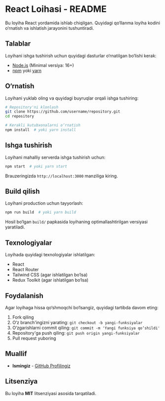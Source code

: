 # React Loihasi - README

Bu loyiha React yordamida ishlab chiqilgan. Quyidagi qo‘llanma loyiha kodini o‘rnatish va ishlatish jarayonini tushuntiradi.

## Talablar
Loyihani ishga tushirish uchun quyidagi dasturlar o‘rnatilgan bo‘lishi kerak:

- [Node.js](https://nodejs.org/) (Minimal versiya: 16+)
- [npm](https://www.npmjs.com/) yoki [yarn](https://yarnpkg.com/)

## O‘rnatish
Loyihani yuklab oling va quyidagi buyruqlar orqali ishga tushiring:

```sh
# Repository'ni klonlash
git clone https://github.com/username/repository.git
cd repository

# Kerakli kutubxonalarni o‘rnatish
npm install  # yoki yarn install
```

## Ishga tushirish
Loyihani mahalliy serverda ishga tushirish uchun:

```sh
npm start  # yoki yarn start
```

Brauzeringizda `http://localhost:3000` manziliga kiring.

## Build qilish
Loyihani production uchun tayyorlash:

```sh
npm run build  # yoki yarn build
```

Hosil bo‘lgan `build/` papkasida loyihaning optimallashtirilgan versiyasi yaratiladi.

## Texnologiyalar
Loyihada quyidagi texnologiyalar ishlatilgan:

- React
- React Router
- Tailwind CSS (agar ishlatilgan bo‘lsa)
- Redux Toolkit (agar ishlatilgan bo‘lsa)

## Foydalanish
Agar loyihaga hissa qo‘shmoqchi bo‘lsangiz, quyidagi tartibda davom eting:

1. Fork qiling
2. O‘z branch'ingizni yarating: `git checkout -b yangi-funksiyalar`
3. O‘zgarishlarni commit qiling: `git commit -m 'Yangi funksiya qo‘shildi'`
4. Repository'ga push qiling: `git push origin yangi-funksiyalar`
5. Pull request yuboring

## Muallif
- **Ismingiz** - [GitHub Profilingiz](https://github.com/username)

## Litsenziya
Bu loyiha **MIT** litsenziyasi asosida tarqatiladi.